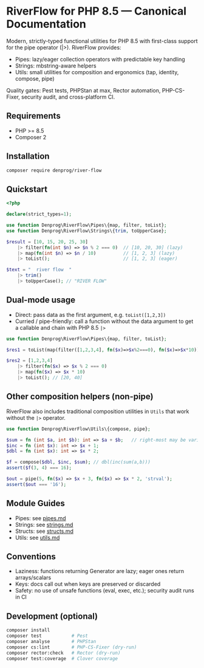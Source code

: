 # RiverFlow for PHP 8.5 — Canonical Documentation

Modern, strictly-typed functional utilities for PHP 8.5 with first-class support for the pipe operator (|>). RiverFlow provides:

- Pipes: lazy/eager collection operators with predictable key handling
- Strings: mbstring-aware helpers
- Utils: small utilities for composition and ergonomics (tap, identity, compose, pipe)

Quality gates: Pest tests, PHPStan at max, Rector automation, PHP-CS-Fixer, security audit, and cross-platform CI.

## Requirements
- PHP >= 8.5
- Composer 2

## Installation
```bash
composer require denprog/river-flow
```

## Quickstart
```php
<?php

declare(strict_types=1);

use function Denprog\RiverFlow\Pipes\{map, filter, toList};
use function Denprog\RiverFlow\Strings\{trim, toUpperCase};

$result = [10, 15, 20, 25, 30]
    |> filter(fn(int $n) => $n % 2 === 0)  // [10, 20, 30] (lazy)
    |> map(fn(int $n) => $n / 10)          // [1, 2, 3] (lazy)
    |> toList();                           // [1, 2, 3] (eager)

$text = "  river flow  "
    |> trim()
    |> toUpperCase(); // "RIVER FLOW"

```

## Dual-mode usage
- Direct: pass data as the first argument, e.g. `toList([1,2,3])`
- Curried / pipe-friendly: call a function without the data argument to get a callable and chain with PHP 8.5 `|>`

```php
use function Denprog\RiverFlow\Pipes\{map, filter, toList};

$res1 = toList(map(filter([1,2,3,4], fn($x)=>$x%2===0), fn($x)=>$x*10))); // [20, 40]

$res2 = [1,2,3,4]
    |> filter(fn($x) => $x % 2 === 0)
    |> map(fn($x) => $x * 10)
    |> toList(); // [20, 40]
```

## Other composition helpers (non-pipe)
RiverFlow also includes traditional composition utilities in `Utils` that work without the `|>` operator.

```php
use function Denprog\RiverFlow\Utils\{compose, pipe};

$sum = fn (int $a, int $b): int => $a + $b;   // right-most may be variadic
$inc = fn (int $x): int => $x + 1;
$dbl = fn (int $x): int => $x * 2;

$f = compose($dbl, $inc, $sum); // dbl(inc(sum(a,b)))
assert($f(3, 4) === 16);

$out = pipe(5, fn($x) => $x + 3, fn($x) => $x * 2, 'strval');
assert($out === '16');
```

## Module Guides
- Pipes: see [pipes.md](./pipes.md)
- Strings: see [strings.md](./strings.md)
- Structs: see [structs.md](./structs.md)
- Utils: see [utils.md](./utils.md)

## Conventions
- Laziness: functions returning Generator are lazy; eager ones return arrays/scalars
- Keys: docs call out when keys are preserved or discarded
- Safety: no use of unsafe functions (eval, exec, etc.); security audit runs in CI

## Development (optional)
```bash
composer install
composer test           # Pest
composer analyse        # PHPStan
composer cs:lint        # PHP-CS-Fixer (dry-run)
composer rector:check   # Rector (dry-run)
composer test:coverage  # Clover coverage
```

